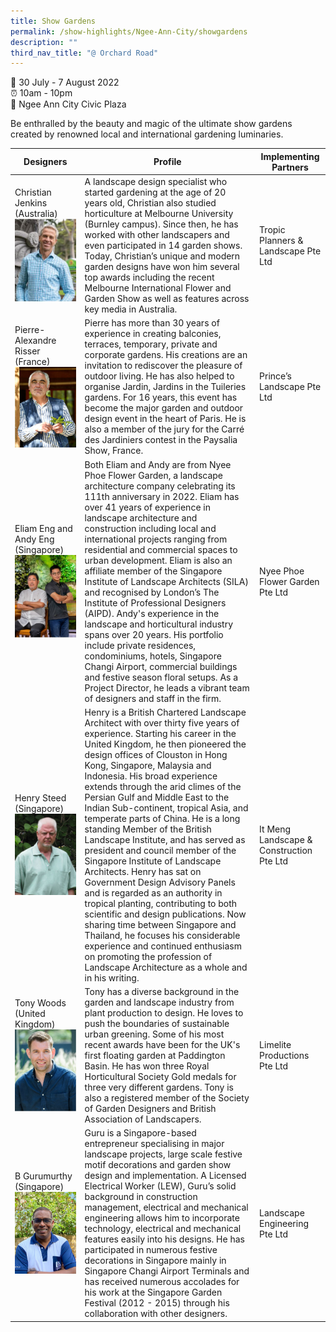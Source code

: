 ```yaml
---
title: Show Gardens
permalink: /show-highlights/Ngee-Ann-City/showgardens
description: ""
third_nav_title: "@ Orchard Road"
---
```

📆 30 July - 7 August 2022 <br>
⏰ 10am - 10pm<br>
📍 Ngee Ann City Civic Plaza<br>
	
Be enthralled by the beauty and magic of the ultimate show gardens created by renowned local and international gardening luminaries.



| Designers | Profile | Implementing Partners |
| -------- | -------- | -------- |
| Christian Jenkins (Australia) ![Christian Jenkins](/images/Designers%20Profile%20Pics/christian.jpg)| A landscape design specialist who started gardening at the age of 20 years old, Christian also studied horticulture at Melbourne University (Burnley campus). Since then, he has worked with other landscapers and even participated in 14 garden shows. Today, Christian’s unique and modern garden designs have won him several top awards including the recent Melbourne International Flower and Garden Show as well as features across key media in Australia. | Tropic Planners & Landscape Pte Ltd |
| Pierre-Alexandre Risser (France)![Pierre](/images/Designers%20Profile%20Pics/Pierre.jpg) | Pierre has more than 30 years of experience in creating balconies, terraces, temporary, private and corporate gardens. His creations are an  invitation to rediscover the pleasure of outdoor living. He has also helped to organise Jardin, Jardins in the Tuileries gardens. For 16 years, this event has become the major garden and outdoor design event in the heart of Paris. He is also a member of the jury for the Carré des Jardiniers contest in the Paysalia Show, France. | Prince’s Landscape Pte Ltd |
| Eliam Eng and Andy Eng (Singapore)![](/images/Designers%20Profile%20Pics/EliamAndy.jpg) | Both Eliam and Andy are from Nyee Phoe Flower Garden, a landscape architecture company celebrating its 111th anniversary in 2022. Eliam has over 41 years of experience in landscape architecture and construction including local and international projects ranging from residential and commercial spaces to urban development. Eliam is also an affiliate member of the Singapore Institute of Landscape Architects (SILA) and recognised by London’s The Institute of Professional Designers (AIPD). Andy's experience in the landscape and horticultural industry spans over 20 years. His portfolio include private residences, condominiums, hotels, Singapore Changi Airport, commercial buildings and festive season floral setups. As a Project Director, he leads a vibrant team of designers and staff in the firm.  | Nyee Phoe Flower Garden Pte Ltd |
| Henry Steed (Singapore) ![Henry Steed](/images/Designers%20Profile%20Pics/henrysteed.jpg)| Henry is a British Chartered Landscape Architect with over thirty five years of experience. Starting his career in the United Kingdom, he then pioneered the design offices of Clouston in Hong Kong, Singapore, Malaysia and Indonesia. His broad experience extends through the arid climes of the Persian Gulf and Middle East to the Indian Sub-continent, tropical Asia, and temperate parts of China. He is a long standing Member of the British Landscape Institute, and has served as president and council member of the Singapore Institute of Landscape Architects. Henry has sat on Government Design Advisory Panels and is regarded as an authority in tropical planting, contributing to both scientific and design publications. Now sharing time between Singapore and Thailand, he focuses his considerable experience and continued enthusiasm on promoting the profession of Landscape Architecture as a whole and in his writing. | It Meng Landscape & Construction Pte Ltd |
| Tony Woods (United Kingdom) ![](/images/Designers%20Profile%20Pics/tonywood.jpg)| Tony has a diverse background in the garden and landscape industry from plant production to design. He loves to push the boundaries of sustainable urban greening. Some of his most recent awards have been for the UK's first floating garden at Paddington Basin. He has won three Royal Horticultural Society Gold medals for three very different gardens. Tony is also a registered member of the Society of Garden Designers and British Association of Landscapers.  | Limelite Productions Pte Ltd |
| B Gurumurthy (Singapore) ![](/images/Designers%20Profile%20Pics/guru.jpg)| Guru is a Singapore-based entrepreneur specialising in major landscape projects, large scale festive motif decorations and garden show design and implementation. A Licensed Electrical Worker (LEW), Guru’s solid background in construction management, electrical and mechanical engineering allows him to incorporate technology, electrical and mechanical features easily into his designs. He has participated in numerous festive decorations in Singapore mainly in Singapore Changi Airport Terminals and has received numerous accolades for his work at the Singapore Garden Festival (2012 - 2015) through his collaboration with other designers. | Landscape Engineering Pte Ltd |